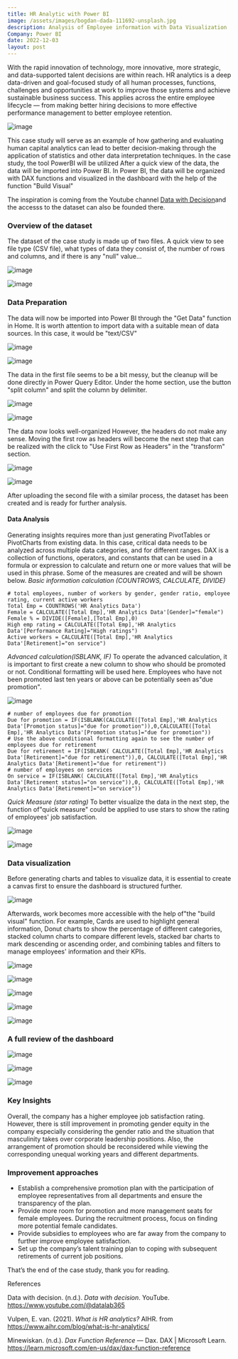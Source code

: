 ```yaml
---
title: HR Analytic with Power BI
image: /assets/images/bogdan-dada-111692-unsplash.jpg
description: Analysis of Employee information with Data Visualization
Company: Power BI
date: 2022-12-03
layout: post
---
```



With the rapid innovation of technology, more innovative, more strategic, and data-supported talent decisions are within reach. HR analytics is a deep data-driven and goal-focused study of all human processes, functions, challenges and opportunities at work to improve those systems and achieve sustainable business success. This applies across the entire employee lifecycle — from making better hiring decisions to more effective performance management to better employee retention.

![image](https://user-images.githubusercontent.com/120835197/210654381-c4b20d32-f2d4-4db5-b932-811a428b8e05.png)

This case study will serve as an example of how gathering and evaluating human capital analytics can lead to better decision-making through the application of statistics and other data interpretation techniques. In the case study, the tool PowerBI will be utilized After a quick view of the data, the data will be imported into Power BI. In Power BI, the data will be organized with DAX functions and visualized in the dashboard with the help of the function "Build Visual"

The inspiration is coming from the Youtube channel [Data with Decision](https://www.youtube.com/@datalab365)and the accesss to the dataset can also be founded there.

### Overview of the dataset
The dataset of the case study is made up of two files. A quick view to see file type (CSV file), what types of data they consist of, the number of rows and columns, and if there is any "null" value...

![image](https://user-images.githubusercontent.com/120835197/210654913-6635c6b0-891d-41cf-8aac-ab9c5450cb35.png "HR Analytics data")

![image](https://user-images.githubusercontent.com/120835197/210654988-15e052ad-9be5-46ce-ad1c-24439243389d.png "Employee data")

### Data Preparation
The data will now be imported into Power BI through the "Get Data" function in Home. It is worth attention to import data with a suitable mean of data sources. In this case, it would be "text/CSV"

![image](https://user-images.githubusercontent.com/120835197/210655349-97f553f6-753d-4fc1-949c-0926fe6f54c8.png "Get data")

![image](https://user-images.githubusercontent.com/120835197/210655420-7ed20349-bd08-4844-8ce8-2019b45563d3.png "View after importing")

The data in the first file seems to be a bit messy, but the cleanup will be done directly in Power Query Editor. Under the home section, use the button "split column" and split the column by delimiter.

![image](https://user-images.githubusercontent.com/120835197/210655527-4aead6e7-1189-473f-9201-abb757cf4a47.png "Split the column by delimiter")

![image](https://user-images.githubusercontent.com/120835197/210655588-c62d6be0-adb0-4278-a32b-eb484673cb51.png "The view after splitting the column")

The data now looks well-organized However, the headers do not make any sense. Moving the first row as headers will become the next step that can be realized with the click to "Use First Row as Headers" in the "transform" section.

![image](https://user-images.githubusercontent.com/120835197/210655650-ed84b4eb-c289-4e09-9de8-f82ea52ba742.png "Use First Row as Headers")

![image](https://user-images.githubusercontent.com/120835197/210655747-d139611a-3075-41f6-9d13-981880c00065.png "Data is now organized for analyzing")

After uploading the second file with a similar process, the dataset has been created and is ready for further analysis.

#### Data Analysis
Generating insights requires more than just generating PivotTables or PivotCharts from existing data. In this case, critical data needs to be analyzed across multiple data categories, and for different ranges. DAX is a collection of functions, operators, and constants that can be used in a formula or expression to calculate and return one or more values that will be used in this phrase. Some of the measures are created and will be shown below.
_Basic information calculation (COUNTROWS, CALCULATE, DIVIDE)_
```
# total employees, number of workers by gender, gender ratio, employee rating, current active workers 
Total Emp = COUNTROWS('HR Analytics Data')
Female = CALCULATE([Total Emp],'HR Analytics Data'[Gender]="female")
Female % = DIVIDE([Female],[Total Emp],0)
High emp rating = CALCULATE([Total Emp],'HR Analytics Data'[Performance Rating]="High ratings")
Active workers = CALCULATE([Total Emp],'HR Analytics Data'[Retirement]="on service")
```
_Advanced calculation(ISBLANK, IF)_
To operate the advanced calculation, it is important to first create a new column to show who should be promoted or not. Conditional formatting will be used here. Employees who have not been promoted last ten years or above can be potentially seen as"due promotion".

![image](https://user-images.githubusercontent.com/120835197/210656008-8bfb5616-7d31-44de-a518-b13841b9e947.png "Add conditional column")

```
# number of employees due for promotion
Due for promotion = IF(ISBLANK(CALCULATE([Total Emp],'HR Analytics Data'[Promotion status]="due for promotion")),0,CALCULATE([Total Emp],'HR Analytics Data'[Promotion status]="due for promotion"))
# Use the above conditional formatting again to see the number of employees due for retirement 
Due for retirement = IF(ISBLANK( CALCULATE([Total Emp],'HR Analytics Data'[Retirement]="due for retirement")),0, CALCULATE([Total Emp],'HR Analytics Data'[Retirement]="due for retirement"))
# number of employees on services
On service = IF(ISBLANK( CALCULATE([Total Emp],'HR Analytics Data'[Retirement status]="on service")),0, CALCULATE([Total Emp],'HR Analytics Data'[Retirement]="on service"))
```
_Quick Measure (star rating)_
To better visualize the data in the next step, the function of"quick measure" could be applied to use stars to show the rating of employees' job satisfaction.

![image](https://user-images.githubusercontent.com/120835197/210656134-0e54a6e9-153a-41c5-b440-723732c04148.png "Quick method: Star rating")

![image](https://user-images.githubusercontent.com/120835197/210656174-af315a9f-f7f2-44af-aae8-eac87cb391ae.png "Effects after use")

### Data visualization
Before generating charts and tables to visualize data, it is essential to create a canvas first to ensure the dashboard is structured further.

![image](https://user-images.githubusercontent.com/120835197/210656280-83990628-01db-412f-aa5d-e0ac0b415ced.png "Create a canvas as the dashboard background£")

Afterwards, work becomes more accessible with the help of"the "build visual" function. For example, Cards are used to highlight general information, Donut charts to show the percentage of different categories, stacked column charts to compare different levels, stacked bar charts to mark descending or ascending order, and combining tables and filters to manage employees' information and their KPIs.

![image](https://user-images.githubusercontent.com/120835197/210656350-6cc72415-3a6f-4160-9928-09768324e874.png "Card used to highlight general information")

![image](https://user-images.githubusercontent.com/120835197/210656397-5409c0b8-7d6e-4867-9b10-bf251f6d0950.png "Donout charts to show the percentage of different categories")

![image](https://user-images.githubusercontent.com/120835197/210656446-c7299a84-d0d9-4740-adc6-b39a38af5dbe.png "Stacked column chart to compare different levels")

![image](https://user-images.githubusercontent.com/120835197/210656602-c4a26c61-f0b3-4d99-a241-36cbafa8b6f5.png "Stacked bar chart to mark descending or ascending order")

![image](https://user-images.githubusercontent.com/120835197/210656701-1f5ffae1-9c9e-4428-bdd6-363977251922.png "Tables and filters to manage employees' information and their KPIs")

### A full review of the dashboard
![image](https://user-images.githubusercontent.com/120835197/210656854-67496198-eff9-48e6-8e4e-7eae78b2126a.png "Overview")

![image](https://user-images.githubusercontent.com/120835197/210656928-2cf1ef3a-7fa9-44c2-9aa9-052d3951f745.png "Database")

![image](https://user-images.githubusercontent.com/120835197/210656968-aca9cd3d-ae34-4043-8add-edd4288378b1.png "Detail")

### Key Insights
Overall, the company has a higher employee job satisfaction rating. However, there is still improvement in promoting gender equity in the company especially considering the gender ratio and the situation that masculinity takes over corporate leadership positions. Also, the arrangement of promotion should be reconsidered while viewing the corresponding unequal working years and different departments.

### Improvement approaches
- Establish a comprehensive promotion plan with the participation of employee representatives from all departments and ensure the transparency of the plan.
- Provide more room for promotion and more management seats for female employees. During the recruitment process, focus on finding more potential female candidates.
- Provide subsidies to employees who are far away from the company to further improve employee satisfaction.
- Set up the company’s talent training plan to coping with subsequent retirements of current job positions.

That’s the end of the case study, thank you for reading.

References

Data with decision. (n.d.). _Data with decision_. YouTube. https://www.youtube.com/@datalab365

Vulpen, E. van. (2021). _What is HR analytics?_ AIHR. from https://www.aihr.com/blog/what-is-hr-analytics/

Minewiskan. (n.d.). _Dax Function Reference_ — Dax. DAX | Microsoft Learn. https://learn.microsoft.com/en-us/dax/dax-function-reference














